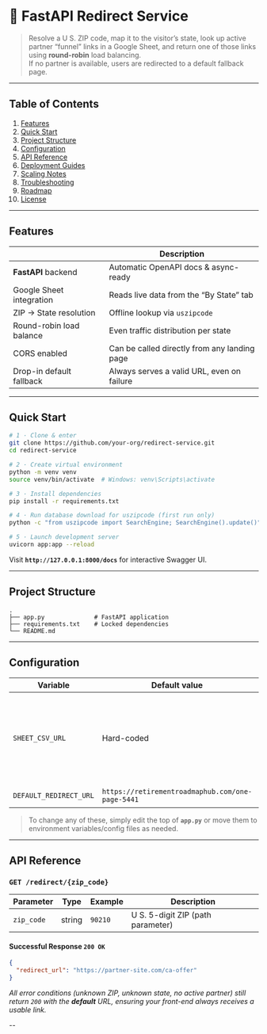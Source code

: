 # 🎯 FastAPI Redirect Service

> Resolve a U S. ZIP code, map it to the visitor’s state, look up active partner
> “funnel” links in a Google Sheet, and return one of those links using
> **round-robin** load balancing.  
> If no partner is available, users are redirected to a default fallback page.

---

## Table of Contents

1. [Features](#features)  
2. [Quick Start](#quick-start)  
3. [Project Structure](#project-structure)  
4. [Configuration](#configuration)  
5. [API Reference](#api-reference)  
6. [Deployment Guides](#deployment-guides)  
7. [Scaling Notes](#scaling-notes)  
8. [Troubleshooting](#troubleshooting)  
9. [Roadmap](#roadmap)  
10. [License](#license)

---

## Features

|                           | Description                                   |
|---------------------------|-----------------------------------------------|
| **FastAPI** backend       | Automatic OpenAPI docs & async-ready          |
| Google Sheet integration  | Reads live data from the “By State” tab       |
| ZIP → State resolution    | Offline lookup via `uszipcode`                |
| Round-robin load balance  | Even traffic distribution per state           |
| CORS enabled              | Can be called directly from any landing page  |
| Drop-in default fallback  | Always serves a valid URL, even on failure    |

---

## Quick Start

```bash
# 1 · Clone & enter
git clone https://github.com/your-org/redirect-service.git
cd redirect-service

# 2 · Create virtual environment
python -m venv venv
source venv/bin/activate  # Windows: venv\Scripts\activate

# 3 · Install dependencies
pip install -r requirements.txt

# 4 · Run database download for uszipcode (first run only)
python -c "from uszipcode import SearchEngine; SearchEngine().update()"

# 5 · Launch development server
uvicorn app:app --reload
```

Visit **`http://127.0.0.1:8000/docs`** for interactive Swagger UI.

---

## Project Structure

```
.
├── app.py              # FastAPI application
├── requirements.txt    # Locked dependencies
└── README.md
```

---

## Configuration

| Variable                  | Default value | Purpose                                                |
|---------------------------|---------------|--------------------------------------------------------|
| `SHEET_CSV_URL`           | Hard-coded    | CSV export link of the Google Sheet (“By State” tab)   |
| `DEFAULT_REDIRECT_URL`    | `https://retirementroadmaphub.com/one-page-5441` | Fallback URL |

> To change any of these, simply edit the top of **`app.py`** or move them to
> environment variables/config files as needed.

---

## API Reference

### `GET /redirect/{zip_code}`

| Parameter | Type   | Example | Description                          |
|-----------|--------|---------|--------------------------------------|
| `zip_code`| string | `90210` | U S. 5-digit ZIP (path parameter)    |

#### Successful Response `200 OK`

```json
{
  "redirect_url": "https://partner-site.com/ca-offer"
}
```

*All error conditions (unknown ZIP, unknown state, no active partner) still
return `200` with the **default** URL, ensuring your front-end always receives
a usable link.*

--



